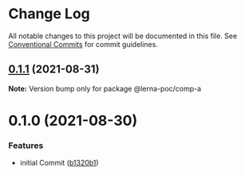 # Change Log

All notable changes to this project will be documented in this file.
See [Conventional Commits](https://conventionalcommits.org) for commit guidelines.

## [0.1.1](https://github.com/iamsatyam77/lerna-poc/compare/@lerna-poc/comp-a@0.1.0...@lerna-poc/comp-a@0.1.1) (2021-08-31)

**Note:** Version bump only for package @lerna-poc/comp-a





# 0.1.0 (2021-08-30)


### Features

* initial Commit ([b1320b1](https://github.com/iamsatyam77/lerna-poc/commit/b1320b11d67920f9245f1291661fb78726ef9972))
